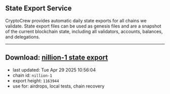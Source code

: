 ## State Export Service
CryptoCrew provides automatic daily state exports for all chains we validate. State export files can be used as genesis files and are a snapshot of the current blockchain state, including all validators, accounts, balances, and delegations.

---
**Download: [nillion-1 state export](https://ccv-s3.nbg1.your-objectstorage.com/SERVICE/nillion/nillion-1_export_1163944.json)**
---

- last updated: Tue Apr 29 2025 10:56:04
- chain id: `nillion-1`
- export height: `1163944`
- use for: airdrops, local tests, chain recovery
